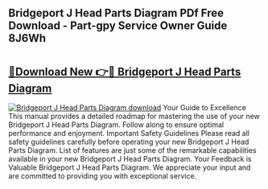 ## Bridgeport J Head Parts Diagram PDf Free Download - Part-gpy Service Owner Guide 8J6Wh

# <h2><a href="http://dfm8knk.blite.top/?on=Bridgeport+J+Head+Parts+Diagram">🔗Download New 👉🔴 Bridgeport J Head Parts Diagram</a></h2>

[![Bridgeport J Head Parts Diagram download](https://i.imgur.com/lujVjoI.png)](http://dfm8knk.blite.top/?on=Bridgeport+J+Head+Parts+Diagram)
Your Guide to Excellence This manual provides a detailed roadmap for mastering the use of your new Bridgeport J Head Parts Diagram. Follow along to ensure optimal performance and enjoyment. Important Safety Guidelines Please read all safety guidelines carefully before operating your new Bridgeport J Head Parts Diagram. List of features are just some of the remarkable capabilities available in your new Bridgeport J Head Parts Diagram. Your Feedback is Valuable Bridgeport J Head Parts Diagram. We appreciate your input and are committed to providing you with exceptional service.
